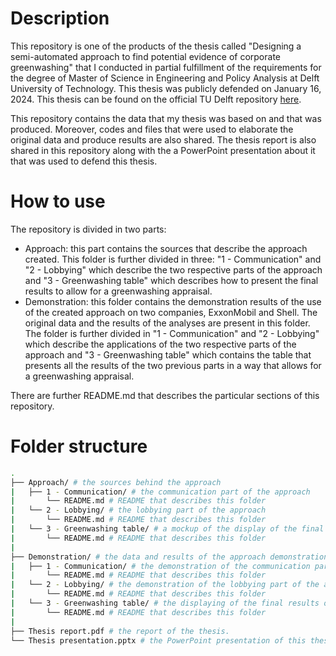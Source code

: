 # Description
This repository is one of the products of the thesis called "Designing a semi-automated approach to find potential evidence of corporate greenwashing" that I conducted in partial fulfillment of the requirements for the degree of Master of Science in Engineering and Policy Analysis at Delft University of Technology. This thesis was publicly defended on January 16, 2024. This thesis can be found on the official TU Delft repository [here](https://repository.tudelft.nl/islandora/object/uuid%3Aca6976fe-c1a0-4aa2-89b2-662ba4212e6e?collection=education).

This repository contains the data that my thesis was based on and that was produced. Moreover, codes and files that were used to elaborate the original data and produce results are also shared. The thesis report is also shared in this repository along with the a PowerPoint presentation about it that was used to defend this thesis.

# How to use
The repository is divided in two parts:
* Approach: this part contains the sources that describe the approach created. This folder is further divided in three: "1 - Communication" and "2 - Lobbying" which describe the two respective parts of the approach and "3 - Greenwashing table" which describes how to present the final results to allow for a greenwashing appraisal.
* Demonstration: this folder contains the demonstration results of the use of the created approach on two companies, ExxonMobil and Shell. The original data and the results of the analyses are present in this folder. The folder is further divided in "1 - Communication" and "2 - Lobbying" which describe the applications of the two respective parts of the approach and "3 - Greenwashing table" which contains the table that presents all the results of the two previous parts in a way that allows for a greenwashing appraisal.

There are further README.md that describes the particular sections of this repository.

# Folder structure
``` bash
.
├── Approach/ # the sources behind the approach 
|   ├── 1 - Communication/ # the communication part of the approach
|       └── README.md # README that describes this folder
|   └── 2 - Lobbying/ # the lobbying part of the approach
|       └── README.md # README that describes this folder
|   └── 3 - Greenwashing table/ # a mockup of the display of the final results
|       └── README.md # README that describes this folder
|
├── Demonstration/ # the data and results of the approach demonstration
|   ├── 1 - Communication/ # the demonstration of the communication part of the approach
|       └── README.md # README that describes this folder
|   └── 2 - Lobbying/ # the demonstration of the lobbying part of the approach
|       └── README.md # README that describes this folder
|   └── 3 - Greenwashing table/ # the displaying of the final results of the demonstration
|       └── README.md # README that describes this folder
|
├── Thesis report.pdf # the report of the thesis.
└── Thesis presentation.pptx # the PowerPoint presentation of this thesis.
```